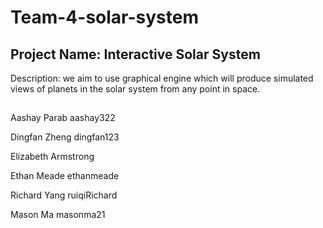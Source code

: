 # Team-4-solar-system

## Project Name: Interactive Solar System

Description: we aim to use graphical engine which will produce simulated views of planets in the solar system from any point in space. 

##
Aashay Parab aashay322

Dingfan Zheng dingfan123

Elizabeth Armstrong 

Ethan Meade ethanmeade

Richard Yang ruiqiRichard

Mason Ma masonma21
